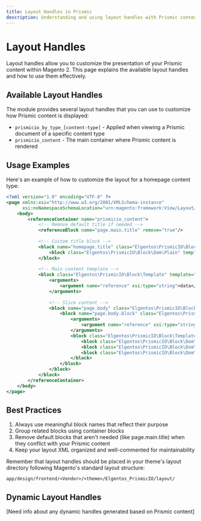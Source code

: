 ```yaml
---
title: Layout Handles in Prismic
description: Understanding and using layout handles with Prismic content in Magento 2
---
```


# Layout Handles

Layout handles allow you to customize the presentation of your Prismic content within Magento 2. This page explains the available layout handles and how to use them effectively.

## Available Layout Handles

The module provides several layout handles that you can use to customize how Prismic content is displayed:

- `prismicio_by_type_[content-type]` - Applied when viewing a Prismic document of a specific content type
- `prismicio_content` - The main container where Prismic content is rendered

## Usage Examples

Here's an example of how to customize the layout for a homepage content type:

```xml
<?xml version="1.0" encoding="UTF-8" ?>
<page xmlns:xsi="http://www.w3.org/2001/XMLSchema-instance"
      xsi:noNamespaceSchemaLocation="urn:magento:framework:View/Layout/etc/page_configuration.xsd">
    <body>
        <referenceContainer name="prismicio_content">
            <!-- Remove default title if needed -->
            <referenceBlock name="page.main.title" remove="true"/>
            
            <!-- Custom title block -->
            <block name="homepage.title" class="Elgentos\PrismicIO\Block\Layout\PageTitle">
                <block class="Elgentos\PrismicIO\Block\Dom\Plain" template="data.title"/>
            </block>
            
            <!-- Main content template -->
            <block class="Elgentos\PrismicIO\Block\Template" template="homepage.phtml">
                <arguments>
                    <argument name="reference" xsi:type="string">data</argument>
                </arguments>
                
                <!-- Slice content -->
                <block name="page.body" class="Elgentos\PrismicIO\Block\Slices" template="body">
                    <block name="page.body.block" class="Elgentos\PrismicIO\Block\Container">
                        <arguments>
                            <argument name="reference" xsi:type="string">primary</argument>
                        </arguments>
                        <block class="Elgentos\PrismicIO\Block\Template" template="element/homepage-block.phtml">
                            <block class="Elgentos\PrismicIO\Block\Dom\Plain" name="block.width" template="width" />
                            <block class="Elgentos\PrismicIO\Block\Dom\Plain" name="block.image" template="image" />
                            <block class="Elgentos\PrismicIO\Block\Dom\Link" name="block.link" template="link" />
                        </block>
                    </block>
                </block>
            </block>
        </referenceContainer>
    </body>
</page>
```

## Best Practices

1. Always use meaningful block names that reflect their purpose
2. Group related blocks using container blocks
3. Remove default blocks that aren't needed (like page.main.title) when they conflict with your Prismic content
4. Keep your layout XML organized and well-commented for maintainability

Remember that layout handles should be placed in your theme's layout directory following Magento's standard layout structure:

```
app/design/frontend/<Vendor>/<theme>/Elgentos_PrismicIO/layout/
```

## Dynamic Layout Handles

[Need info about any dynamic handles generated based on Prismic content] 